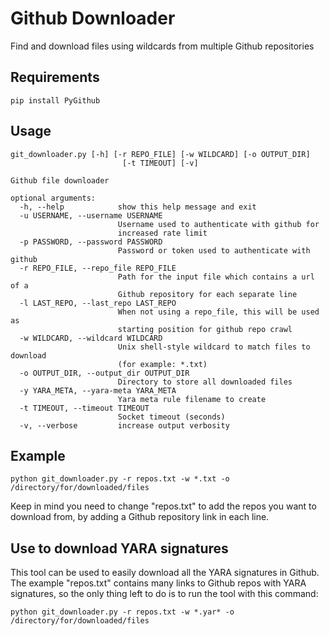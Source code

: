 # Github Downloader
Find and download files using wildcards from multiple Github repositories

## Requirements
    pip install PyGithub

## Usage
    git_downloader.py [-h] [-r REPO_FILE] [-w WILDCARD] [-o OUTPUT_DIR]
                             [-t TIMEOUT] [-v]
    
    Github file downloader

    optional arguments:
      -h, --help            show this help message and exit
      -u USERNAME, --username USERNAME
                            Username used to authenticate with github for
                            increased rate limit
      -p PASSWORD, --password PASSWORD
                            Password or token used to authenticate with github
      -r REPO_FILE, --repo_file REPO_FILE
                            Path for the input file which contains a url of a
                            Github repository for each separate line
      -l LAST_REPO, --last_repo LAST_REPO
                            When not using a repo_file, this will be used as
                            starting position for github repo crawl
      -w WILDCARD, --wildcard WILDCARD
                            Unix shell-style wildcard to match files to download
                            (for example: *.txt)
      -o OUTPUT_DIR, --output_dir OUTPUT_DIR
                            Directory to store all downloaded files
      -y YARA_META, --yara-meta YARA_META
                            Yara meta rule filename to create
      -t TIMEOUT, --timeout TIMEOUT
                            Socket timeout (seconds)
      -v, --verbose         increase output verbosity

## Example
    python git_downloader.py -r repos.txt -w *.txt -o /directory/for/downloaded/files
    
Keep in mind you need to change "repos.txt" to add the repos you want to download from, by adding a Github repository link in each line.
    
## Use to download YARA signatures
This tool can be used to easily download all the YARA signatures in Github.  The example "repos.txt" contains many links to Github repos with YARA signatures, so the only thing left to do is to run the tool with this command:

    python git_downloader.py -r repos.txt -w *.yar* -o /directory/for/downloaded/files
